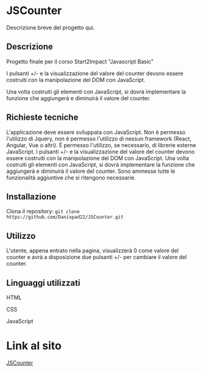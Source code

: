 # JSCounter

Descrizione breve del progetto qui.

## Descrizione

Progetto finale per il corso Start2Impact "Javascript Basic"

I pulsanti +/- e la visualizzazione del valore del counter devono essere costruiti con la manipolazione del DOM con JavaScript. 

Una volta costruiti gli elementi con JavaScript, si dovrà implementare la funzione che aggiungerà e diminuirà il valore del counter.

## Richieste tecniche
L'applicazione deve essere sviluppata con JavaScript.
Non è permesso l'utilizzo di Jquery, non è permesso l'utilizzo di nessun framework (React, Angular, Vue o altri).
È permesso l'utilizzo, se necessario, di librerie esterne JavaScript.
I pulsanti +/- e la visualizzazione del valore del counter devono essere costruiti con la manipolazione del DOM con JavaScript.
Una volta costruiti gli elementi con JavaScript, si dovrà implementare la funzione che aggiungerà e diminuirà il valore del counter.
Sono ammesse tutte le funzionalità aggiuntive che si ritengono necessarie.

## Installazione

Clona il repository: `git clone https://github.com/Danixpad22/JSCounter.git`

## Utilizzo

L'utente, appena entrato nella pagina, visualizzerà 0 come valore del counter e avrà a disposizione due pulsanti +/- per cambiare il valore del counter.

## Linguaggi utilizzati

HTML

CSS

JavaScript

# Link al sito
<a href="https://danixpad22.github.io/JSCounter/">JSCounter<a>



